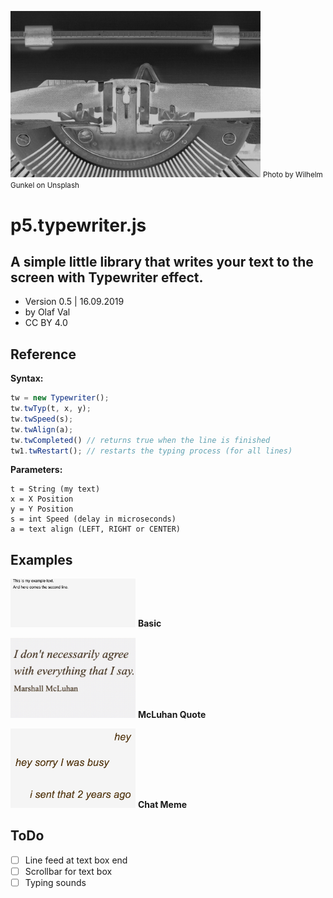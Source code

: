 <img src="p5js-typewriter-js.jpg" width=400> <small>Photo by Wilhelm Gunkel on Unsplash</small>

# p5.typewriter.js
## A simple little library that writes your text to the screen with Typewriter effect.

- Version 0.5 | 16.09.2019
- by Olaf Val
- CC BY 4.0


## Reference

**Syntax:**
```javascript
tw = new Typewriter();
tw.twTyp(t, x, y);
tw.twSpeed(s);
tw.twAlign(a);
tw.twCompleted() // returns true when the line is finished
tw1.twRestart(); // restarts the typing process (for all lines)
```

**Parameters:**
```
t = String (my text)
x = X Position
y = Y Position
s = int Speed (delay in microseconds)
a = text align (LEFT, RIGHT or CENTER)
```


## Examples

<img src="Examples/basic.jpg" width=200> **Basic** <br>

<img src="Examples/mcluhanquote.jpg" width=200> **McLuhan Quote**<br>

<img src="Examples/chat-meme.png" width=200> **Chat Meme**<br>


## ToDo

- [ ] Line feed at text box end
- [ ] Scrollbar for text box
- [ ] Typing sounds

<br>
